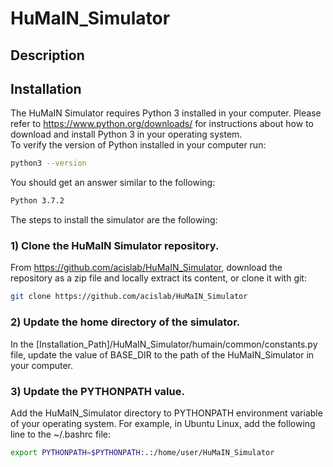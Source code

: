 # HuMaIN_Simulator

## Description

## Installation
The HuMaIN Simulator requires Python 3 installed in your computer. Please refer to https://www.python.org/downloads/ for instructions about how to download and install Python 3 in your operating system.<br/>
To verify the version of Python installed in your computer run:<br/>
```bash
python3 --version
```
You should get an answer similar to the following:
```bash
Python 3.7.2
```

The steps to install the simulator are the following:<br/>
### 1) Clone the HuMaIN Simulator repository. 
From https://github.com/acislab/HuMaIN_Simulator, download the repository as a zip file and locally extract its content, or clone it with git:
```bash
git clone https://github.com/acislab/HuMaIN_Simulator
```
### 2) Update the home directory of the simulator.
In the [Installation_Path]/HuMaIN_Simulator/humain/common/constants.py file, update the value of BASE_DIR to the path of the HuMaIN_Simulator in your computer.
### 3) Update the PYTHONPATH value.
Add the HuMaIN_Simulator directory to PYTHONPATH environment variable of your operating system. For example, in Ubuntu Linux, add the following line to the ~/.bashrc file:
```bash
export PYTHONPATH=$PYTHONPATH:.:/home/user/HuMaIN_Simulator
```